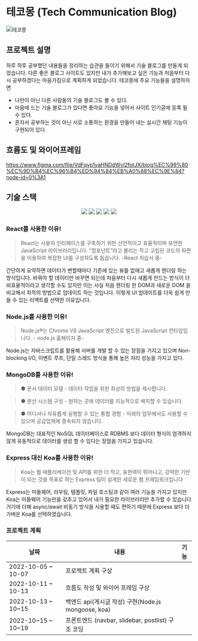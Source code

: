 # 테코몽 (Tech Communication Blog)

![테코몽](https://user-images.githubusercontent.com/35757620/195279963-b2716ff7-bc19-4ee7-ac2b-f3a8b1ca83f2.gif)

## 프로젝트 설명
하루 하루 공부했던 내용들을 정리하는 습관을 들이기 위해서 기술 블로그를 만들게 되었습니다. 다른 좋은
블로그 사이트도 있지만 내가 추가해보고 싶은 기능과 처음부터 다시 공부하겠다는 마음가짐으로 계획하게 되었습니다.
테코몽에 주요 기능들을 설명하자면
* 나만이 아닌 다른 사람들의 기술 블로그도 볼 수 있다.
* 마음에 드는 기술 블로그가 있다면 좋아요 기능을 넣어서 사이트 인기글에 등록 될 수 있다.
* 혼자서 공부하는 것이 아닌 서로 소통하는 환경을 만들어 내는 실시간 채팅 기능이 구현되어 있다.

## 흐름도 및 와이어프레임
https://www.figma.com/file/VdFqvp1yaHNDdWvI2fotJX/blog%EC%99%80%EC%9D%B4%EC%96%B4%ED%94%84%EB%A0%88%EC%9E%84?node-id=0%3A1

## 기술 스택
<div align="center">
  <img src="https://img.shields.io/badge/React-61DAFB?style=for-the-badge&logo=React&logoColor=white">
  <img src="https://img.shields.io/badge/Node.js-339933?style=for-the-badge&logo=Node.js&logoColor=white">
  <img src="https://img.shields.io/badge/MongoDB-47A248?style=for-the-badge&logo=MongoDB&logoColor=white">
  <img src="https://img.shields.io/badge/Koa-33333D?style=for-the-badge&logo=Koa&logoColor=white">
  <img src="https://img.shields.io/badge/Redux-764ABC?style=for-the-badge&logo=Redux&logoColor=white">
</div>
  
### React를 사용한 이유!
>React는 사용자 인터페이스를 구축하기 위한 선언적이고 효율적이며 유연한 JavaScript 라이브러리입니다. “컴포넌트”라고 불리는 작고 고립된 코드의 파편을 이용하여 복잡한 UI를 구성하도록 돕습니다.  -React 자습서 중-

간단하게 요약하면 데이터가 변할때마다 기존에 있는 뷰를 없애고 새롭게 렌더링 하는 방식입니다.
바꿔야 할 데이터만 바꾸면 되는데 처음부터 다시 새롭게 만드는 방식이 더 비효율적이라고 생각할 수도 있지만 이는 사실 처음 렌더링 한 DOM과 새로운 DOM 을 비교해서 최적의 방법으로 업데이트 하는 것입니다.
이렇게 UI 업데이트를 더욱 쉽게 만들 수 있는 리액트를 선택한 이유입니다. 

### Node.js를 사용한 이유!
>Node.js®는 Chrome V8 JavaScript 엔진으로 빌드된 JavaScript 런타임입니다. - node.js 홈페이지 중-

Node.js는 자바스크립트를 활용해 서버를 개발 할 수 있는 장점을 가지고 있으며
Non-blocking I/O, 이벤트 루프, 단일 스레드 방식을 통해 높은 처리 성능을 가지고 있다.

### MongoDB를 사용한 이유!
> ● 문서 데이터 모델 - 데이터 작업을 위한 최상의 방법을 제시합니다.

> ● 분산 시스템 구성 - 원하는 곳에 데이터를 지능적으로 배치할 수 있습니다.

> ● 어디서나 자유롭게 실행할 수 있는 통합 경험 - 미래의 업무에서도 사용할 수 있으며 공급업체에 종속되지 않습니다.

MongoDB는 대표적인 NoSQL 데이터베이스로 RDBMS 보다 데이터 형식이 엄격하지 않게 유동적으로 데이터를 생성 할 수 있다는 장점을 가지고 있습니다.

### Express 대신 Koa를 사용한 이유!
>Koa는 웹 애플리케이션 및 API를 위한 더 작고, 표현력이 뛰어나고, 강력한 기반이 되는 것을 목표로 하는 Express 팀이 설계한 새로운 웹 프레임워크입니다

Express는 미들웨어, 라우팅, 템플릿, 파일 호스팅과 같이 여러 기능을 가지고 있지만
Koa는 미들웨어 기능만을 갖추고 있어서 내가 필요한 라이브러리만 추가할 수 있습니다 거기에 더해
async/await 비동기 방식을 사용할 때도 편하기 때문에 
Express 보다 더 가벼운 Koa를 선택하였습니다.

### 프로젝트 계획
|날짜|내용|기능|
| --- | --- | --- |
|2022-10-05 ~ 10-07|프로젝트 계획 구상||
|2022-10-11 ~ 10-13|흐름도 작성 및 와이어 프레임 구상||
|2022-10-13 ~ 10~15|백엔드 api(게시글 작성) 구현(Node.js mongoose, koa)||
|2022-10~15 ~ 10~19|프론트엔드 (navbar, slidebar, postlist) 구조 코딩||


